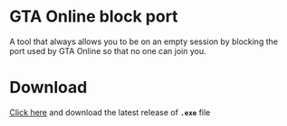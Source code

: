 # GTA Online block port
A tool that always allows you to be on an empty session by blocking the port used by GTA Online so that no one can join you.
# Download
[Click here](https://github.com/kezoura/gta-online-block-port/releases) and download the latest release of **`.exe`** file